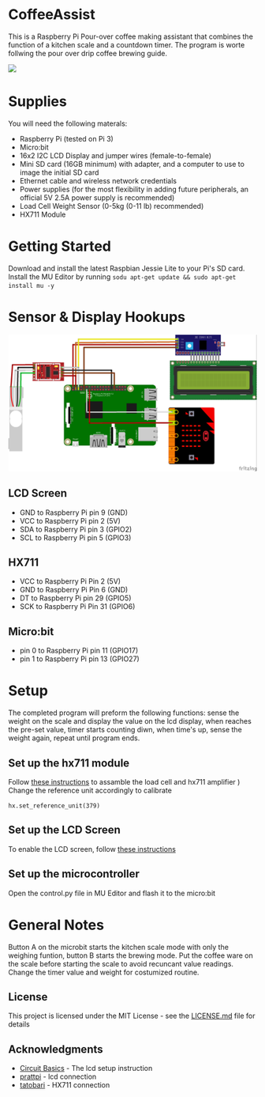 # CoffeeAssist

This is a Raspberry Pi Pour-over coffee making assistant that combines the function of a kitchen scale and a countdown timer. The program is worte follwing the pour over drip coffee brewing guide.

<img src="https://github.com/hran33/CoffeeAssist/blob/master/setup.jpg">

# Supplies

You will need the following materals:
  - Raspberry Pi (tested on Pi 3)
  - Micro:bit
   - 16x2 I2C LCD Display and jumper wires (female-to-female)
  - Mini SD card (16GB minimum) with adapter, and a computer to use to image the initial SD card
  - Ethernet cable and wireless network credentials
  - Power supplies (for the most flexibility in adding future peripherals, an official 5V 2.5A power supply is recommended)
  - Load Cell Weight Sensor (0-5kg (0-11 lb) recommended)
  - HX711 Module
  
# Getting Started

Download and install the latest Raspbian Jessie Lite to your Pi's SD card.
Install the MU Editor by running ```sodu apt-get update && sudo apt-get install mu -y```

# Sensor & Display Hookups

<img src="https://github.com/hran33/CoffeeAssist/blob/master/CoffeeAssistFritzing.jpg">

## LCD Screen

* GND to Raspberry Pi pin 9 (GND)
* VCC to Raspberry Pi pin 2 (5V)
* SDA to Raspberry Pi pin 3 (GPIO2)
* SCL to Raspberry Pi pin 5 (GPIO3)

## HX711

* VCC to Raspberry Pi Pin 2 (5V)
* GND to Raspberry Pi Pin 6 (GND)
* DT to Raspberry Pi pin 29 (GPIO5) 
* SCK to Raspberry Pi Pin 31 (GPIO6)

## Micro:bit
* pin 0 to Raspberry Pi pin 11 (GPIO17)
* pin 1 to Raspberry Pi pin 13 (GPIO27)

# Setup

The completed program will preform the following functions: sense the weight on the scale and display the value on the lcd display, when reaches the pre-set value, timer starts counting diwn, when time's up, sense the weight again, repeat until program ends.

## Set up the hx711 module
Follow [these instructions](https://github.com/tatobari/hx711py) to assamble the load cell and hx711 amplifier 
)
Change the reference unit accordingly to calibrate
```
hx.set_reference_unit(379)
```

## Set up the LCD Screen
To enable the LCD screen, follow [these instructions](http://www.circuitbasics.com/raspberry-pi-i2c-lcd-set-up-and-programming/)

## Set up the microcontroller
Open the control.py file in MU Editor and flash it to the micro:bit

# General Notes

Button A on the microbit starts the kitchen scale mode with only the weighing funtion, button B starts the brewing mode. Put the coffee ware on the scale before starting the scale to avoid recuncant value readings. Change the timer value and weight for costumized routine. 

## License

This project is licensed under the MIT License - see the [LICENSE.md](LICENSE.md) file for details

## Acknowledgments

* [Circuit Basics](http://www.circuitbasics.com/raspberry-pi-i2c-lcd-set-up-and-programming/) - The lcd setup instruction
* [prattpi](https://github.com/prattpi/Raspberry-Pi-Datalogger/blob/master/README.md) - lcd connection
* [tatobari](https://github.com/tatobari/hx711py) - HX711 connection
